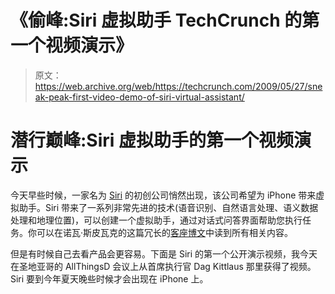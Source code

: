 # 《偷峰:Siri 虚拟助手 TechCrunch 的第一个视频演示》

> 原文：<https://web.archive.org/web/https://techcrunch.com/2009/05/27/sneak-peak-first-video-demo-of-siri-virtual-assistant/>

# 潜行巅峰:Siri 虚拟助手的第一个视频演示

今天早些时候，一家名为 [Siri](https://web.archive.org/web/20230208151457/http://www.siri.com/) 的初创公司悄然出现，该公司希望为 iPhone 带来虚拟助手。Siri 带来了一系列非常先进的技术(语音识别、自然语言处理、语义数据处理和地理位置)，可以创建一个虚拟助手，通过对话式问答界面帮助您执行任务。你可以在诺瓦·斯皮瓦克的这篇冗长的[客座博文](https://web.archive.org/web/20230208151457/https://techcrunch.com/2009/05/27/siri-the-virtual-assistant-that-will-make-everyone-love-the-iphone-even-more/)中读到所有相关内容。

但是有时候自己去看产品会更容易。下面是 Siri 的第一个公开演示视频，我今天在圣地亚哥的 AllThingsD 会议上从首席执行官 Dag Kittlaus 那里获得了视频。Siri 要到今年夏天晚些时候才会出现在 iPhone 上。